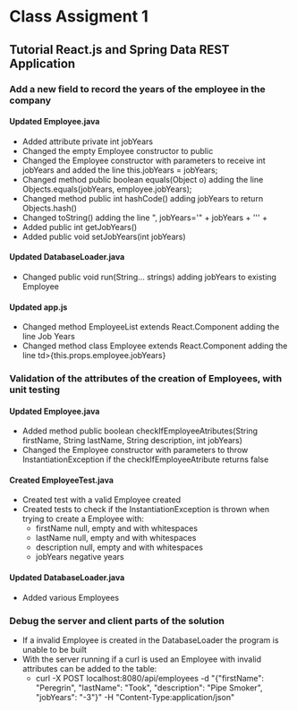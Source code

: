 # Class Assigment 1
## Tutorial React.js and Spring Data REST Application
### Add a new field to record the years of the employee in the company
#### Updated Employee.java 
- Added attribute private int jobYears
- Changed the empty Employee constructor to public
- Changed the Employee constructor with parameters to receive int jobYears and added the line this.jobYears = jobYears;
- Changed method public boolean equals(Object o) adding the line Objects.equals(jobYears, employee.jobYears);
- Changed method public int hashCode() adding jobYears to return Objects.hash()
- Changed toString() adding the line ", jobYears='" + jobYears + '\'' +
- Added public int getJobYears()
- Added public void setJobYears(int jobYears)

#### Updated DatabaseLoader.java
- Changed public void run(String... strings) adding jobYears to existing Employee

#### Updated app.js
- Changed method EmployeeList extends React.Component adding the line <th>Job Years</th>
- Changed method class Employee extends React.Component adding the line td>{this.props.employee.jobYears}</td>

### Validation of the attributes of the creation of Employees, with unit testing
#### Updated Employee.java
- Added method public boolean checkIfEmployeeAtributes(String firstName, String lastName, String description, int jobYears)
- Changed the Employee constructor with parameters to throw InstantiationException if the checkIfEmployeeAtribute returns false

#### Created EmployeeTest.java
- Created test with a valid Employee created
- Created tests to check if the InstantiationException is thrown when trying to create a Employee with:
  - firstName null, empty and with whitespaces
  - lastName null, empty and with whitespaces
  - description null, empty and with whitespaces
  - jobYears negative years

#### Updated DatabaseLoader.java
- Added various Employees

### Debug the server and client parts of the solution
- If a invalid Employee is created in the DatabaseLoader the program is unable to be built
- With the server running if a curl is used an Employee with invalid attributes can be added to the table:
  - curl -X POST localhost:8080/api/employees -d "{\"firstName\": \"Peregrin\", \"lastName\": \"Took\", \"description\": \"Pipe Smoker\", \"jobYears\": \"-3\"}" -H "Content-Type:application/json"